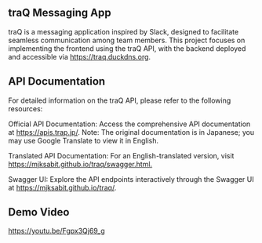 ## traQ Messaging App
​traQ is a messaging application inspired by Slack, designed to facilitate seamless communication among team members. This project focuses on implementing the frontend using the traQ API, with the backend deployed and accessible via https://traq.duckdns.org.

## API Documentation
For detailed information on the traQ API, please refer to the following resources:​

Official API Documentation: Access the comprehensive API documentation at https://apis.trap.jp/. Note: The original documentation is in Japanese; you may use Google Translate to view it in English.​

Translated API Documentation: For an English-translated version, visit https://mjksabit.github.io/traq/swagger.html.​

Swagger UI: Explore the API endpoints interactively through the Swagger UI at https://mjksabit.github.io/traq/.


## Demo Video
https://youtu.be/Fgpx3Qj69_g
